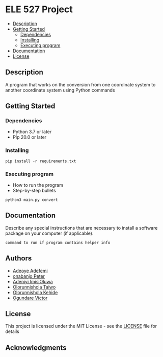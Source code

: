  # ELE 527 Project

- [Description](#description)
- [Getting Started](#getting-started)
  - [Dependencies](#dependencies)
  - [Installing](#installing)
  - [Executing program](#executing-program)
- [Documentation](#documentation)
- [License](#license)

## Description

A program that works on the conversion from one coordinate system to another coordinate system using Python commands

## Getting Started

### Dependencies

- Python 3.7 or later
- Pip 20.0 or later


### Installing

```
pip install -r requirements.txt
```
### Executing program

- How to run the program
- Step-by-step bullets

```
python3 main.py convert 
```

## Documentation

Describe any special instructions that are necessary to install a software package on your computer (if applicable).


```
command to run if program contains helper info
```

## Authors
- [Adeoye Adefemi]()
- [onabanjo Peter]()
- [Adeniyi ImisiOluwa]()
- [Olorunnishola Taiwo]()
- [Olorunnishola Kehide]()
- [Ogundare Victor]()



## License

This project is licensed under the MIT License - see the [LICENSE](./LICENSE) file for details

## Acknowledgments

        